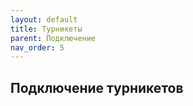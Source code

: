 ```yaml
---
layout: default
title: Турникеты
parent: Подключение
nav_order: 5
---
```


## Подключение турникетов
